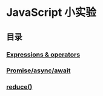 # JavaScript 小实验

## 目录

### [Expressions & operators](expressions-and-operators.md)

### [Promise/async/await](promise-async-await.md)

### [reduce()](reduce.md)
